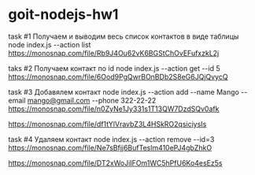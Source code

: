# goit-nodejs-hw1

task #1 Получаем и выводим весь список контактов в виде таблицы
node index.js --action list
https://monosnap.com/file/Rb9J4Ou62vK6BGStChOvEFufxzkL2j

taks #2 Получаем контакт по id
node index.js --action get --id 5
https://monosnap.com/file/6Ood9PgQwrBOnBDb2S8eG6JQjQvycQ

task #3 Добавялем контакт
node index.js --action add --name Mango --email mango@gmail.com --phone 322-22-22
https://monosnap.com/file/n0ZyNe1Jy331s1T13QW7DzdSQv0afk

https://monosnap.com/file/df1tYlVravbZ3L4HSkRO2qsiciysIs

task #4 Удаляем контакт
node index.js --action remove --id=3
https://monosnap.com/file/Ne7sBfjj6BufTeslm410ePJ4gbZhkO

https://monosnap.com/file/DT2xWoJiIFOm1WC5hPfU6Ko4esEz5s
